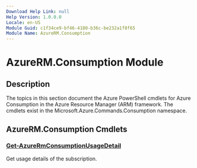 ```yaml
---
Download Help Link: null
Help Version: 1.0.0.0
Locale: en-US
Module Guid: c1f34ce9-bf46-4180-b36c-be232a1f8f65
Module Name: AzureRM.Consumption
---
```


# AzureRM.Consumption Module
## Description
The topics in this section document the Azure PowerShell cmdlets for Azure Consumption in the Azure Resource Manager (ARM) framework. The cmdlets exist in the Microsoft.Azure.Commands.Consumption namespace.

## AzureRM.Consumption Cmdlets
### [Get-AzureRmConsumptionUsageDetail](Get-AzureRmConsumptionUsageDetail.md)
Get usage details of the subscription.